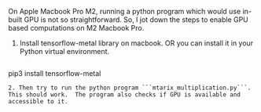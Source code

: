 On Apple Macbook Pro M2, running a python program which would use in-built GPU is not so straightforward. 
So, I jot down the steps to enable GPU based computations on M2 Macbook Pro. 
1. Install tensorflow-metal library on macbook. OR you can install it in your Python virtual environment.

   ```
pip3 install tensorflow-metal
   ```
2. Then try to run the python program ```mtarix_multiplication.py```. This should work.  The program also checks if GPU is available and accessible to it.  
